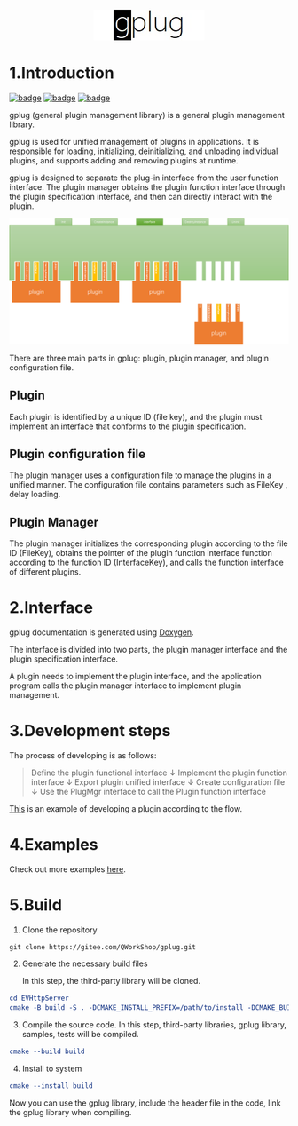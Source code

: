 <p align="center">
  <img src="./doxygen/Logo.jpg" alt="gplug logo"/>
</p>

# 1.Introduction

[![badge](https://img.shields.io/badge/license-Zlib-blue)](./LICENSE.txt)
[![badge](https://img.shields.io/badge/document-doxygen-brightgreen)](./doc)
[![badge](https://img.shields.io/badge/platform-windows%20%7C%20linux-green)](./README.md)

gplug (general plugin management library) is a general plugin management library.

gplug is used for unified management of plugins in applications. It is responsible for loading, initializing, deinitializing, and unloading individual plugins, and supports adding and removing plugins at runtime.

gplug is designed to separate the plug-in interface from the user function interface. The plugin manager obtains the plugin function interface through the plugin specification interface, and then can directly interact with the plugin.

![plugin](./docs/pic/plugin.png)

There are three main parts in gplug: plugin, plugin manager, and plugin configuration file.

## Plugin

Each plugin is identified by a unique ID (file key), and the plugin must implement an interface that conforms to the plugin specification.

## Plugin configuration file

The plugin manager uses a configuration file to manage the plugins in a unified manner. The configuration file contains parameters such as FileKey , delay loading.

## Plugin Manager

The plugin manager initializes the corresponding plugin according to the file ID (FileKey), obtains the pointer of the plugin function interface function according to the function ID (InterfaceKey), and calls the function interface of different plugins.

# 2.Interface

gplug documentation is generated using  [Doxygen](http://www.doxygen.org/).

The interface is divided into two parts, the plugin manager interface and the plugin specification interface.

A plugin needs to implement the plugin interface, and the application program calls the plugin manager interface to implement plugin management.

# 3.Development steps

The process of developing is as follows:

>Define the plugin functional interface
>        ↓
>Implement the plugin function interface
>        ↓
>Export plugin unified interface
>        ↓
>Create configuration file
>        ↓
>Use the PlugMgr interface to call the Plugin function interface

[This](./docs/2.开发流程/README.md) is an example of developing a plugin according to the flow.

# 4.Examples

Check out more examples [here](./example/README.md).


# 5.Build


1. Clone the repository

```shell
git clone https://gitee.com/QWorkShop/gplug.git
```

2. Generate the necessary build files

   In this step, the third-party library will be cloned.

```cmake
cd EVHttpServer
cmake -B build -S . -DCMAKE_INSTALL_PREFIX=/path/to/install -DCMAKE_BUILD_TYPE=Release
```

3. Compile the source code. In this step, third-party libraries, gplug library, samples, tests will be compiled.

```cmake
cmake --build build
```

4. Install to system

```cmake
cmake --install build
```

Now you can use the gplug library, include the header file in the code, link  the gplug library when compiling.



